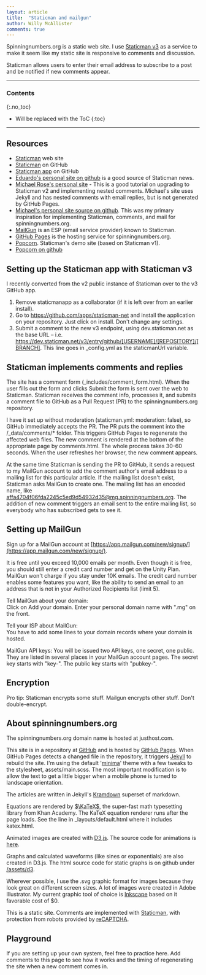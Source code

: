 ```yaml
---
layout: article
title:  "Staticman and mailgun"
author: Willy McAllister
comments: true
---
```


Spinningnumbers.org is a static web site. I use [Staticman v3](https://staticman.net) as a service to make it seem like my static site is responsive to comments and discussion.

Staticman allows users to enter their email address to subscribe to a post and be notified if new comments appear.  

----

### Contents
{:.no_toc}

* Will be replaced with the ToC
{:toc}

----

## Resources 

* [Staticman](https://staticman.net/) web site    
* [Staticman](https://github.com/eduardoboucas/staticman) on GitHub   
* [Staticman app](https://github.com/apps/staticman-net) on GitHub
* [Eduardo's personal site on github](https://github.com/eduardoboucas/eduardoboucas.github.io) is a good source of Staticman news.  
* [Michael Rose's personal site](https://mademistakes.com/articles/improving-jekyll-static-comments/) - This is a good tutorial on upgrading to Staticman v2 and implementing nested comments. Michael's site uses Jekyll and has nested comments with email replies, but is not generated by GitHub Pages. 
* [Michael's personal site source on github](https://github.com/mmistakes/made-mistakes-jekyll). This was my primary inspiration for implementing Staticman, comments, and mail for spinningnumbers.org.
* [MailGun](https://www.mailgun.com/) is an ESP (email service provider) known to Staticman.
* [GitHub Pages](https://pages.github.com/) is the hosting service for spinningnumbers.org.
* [Popcorn](https://popcorn.staticman.net/). Staticman's demo site (based on Staticman v1).    
* [Popcorn on github](https://github.com/eduardoboucas/popcorn)  

## Setting up the Staticman app with Staticman v3

I recently converted from the v2 public instance of Staticman over to the v3 GitHub app.  
1. Remove staticmanapp as a collaborator (if it is left over from an earlier install).  
1. Go to https://github.com/apps/staticman-net and install the application on your repository. Just click on install. Don't change any settings. 
1. Submit a comment to the new v3 endpoint, using dev.staticman.net as the base URL – i.e. https://dev.staticman.net/v3/entry/github/[USERNAME]/[REPOSITORY]/[BRANCH]. This line goes in _config.yml as the staticmanUrl variable.

## Staticman implements comments and replies

The site has a comment form (\_includes/comment\_form.html). When the user fills out the form and clicks Submit the form is sent over the web to Staticman. Staticman receives the comment info, processes it, and submits a comment file to GitHub as a Pull Request (PR) to the spinningnumbers.org repository. 

I have it set up without moderation (staticman.yml: moderation: false), so GitHub immediately accepts the PR. The PR puts the comment into the /\_data/comments/* folder. This triggers GitHub Pages to regenerate the affected web files. The new comment is rendered at the bottom of the appropriate page by comments.html. The whole process takes 30-60 seconds. When the user refreshes her browser, the new comment appears. 

At the same time Staticman is sending the PR to GitHub, it sends a request to my MailGun account to add the comment author's email address to a mailing list for this particular article. If the mailing list doesn't exist, Staticman asks MailGun to create one. The mailing list has an encoded name, like affa4704f06fda2245c5ed9d54932d35@mg.spinningnumbers.org. The addition of new comment triggers an email sent to the entire mailing list, so everybody who has subscribed gets to see it.

## Setting up MailGun

Sign up for a MailGun account at [https://app.mailgun.com/new/signup/](https://app.mailgun.com/new/signup/). 

It is free until you exceed 10,000 emails per month. Even though it is free, you should still enter a credit card number and get on the Unity Plan. MailGun won't charge if you stay under 10K emails. The credit card number enables some features you want, like the ability to send an email to an address that is not in your Authorized Recipients list (limit 5). 

Tell MailGun about your domain:   
Click on Add your domain. Enter your personal domain name with ".mg" on the front. 

Tell your ISP about MailGun:  
You have to add some lines to your domain records where your domain is hosted. 

MailGun API keys:
You will be issued two API keys, one secret, one public. They are listed in several places in your MailGun account pages. The secret key starts with "key-". The public key starts with "pubkey-". 

## Encryption

Pro tip: Staticman encrypts some stuff. Mailgun encrypts other stuff. Don't double-encrypt.  

## About spinningnumbers.org

The spinningnumbers.org domain name is hosted at justhost.com.

This site is in a repository at [GitHub](https://github.com/willymcallister/spinningnumbers) and is hosted by [GitHub Pages](https://pages.github.com/). When GitHub Pages detects a changed file in the repository, it triggers [Jekyll](https://jekyllrb.com/) to rebuild the site. I'm using the default '[minima](https://github.com/jekyll/minima)' theme with a few tweaks to the stylesheet, assets/main.scss. The most important modification is to allow the text to get a little bigger when a mobile phone is turned to landscape orientation.

The articles are written in Jekyll's [Kramdown](https://kramdown.gettalong.org/documentation.html) superset of markdown. 

Equations are rendered by [$\KaTeX$](https://khan.github.io/KaTeX/), the super-fast math typesetting library from Khan Academy. The KaTeX equation renderer runs after the page loads. See the line in _layouts/default.html where it includes katex.html.

Animated images are created with [D3.js](https://d3js.org). The source code for animations is [here](https://github.com/willymcallister/spinningnumbers/tree/master/_articles/d3a).

Graphs and calculated waveforms (like sines or exponentials) are also created in D3.js. The html source code for static graphs is on github under [/assets/d3](https://github.com/willymcallister/willymcallister.github.io/tree/master/assets/d3). 

Wherever possible, I use the .svg graphic format for images because they look great on different screen sizes. A lot of images were created in Adobe Illustrator. My current graphic tool of choice is [Inkscape](https://inkscape.org/) based on it favorable cost of \$0.

This is a static site. Comments are implemented with [Staticman](https://staticman.net/), with protection from robots provided by [reCAPTCHA](https://www.google.com/recaptcha/intro/). 

## Playground

If you are setting up your own system, feel free to practice here. Add comments to this page to see how it works and the timing of regenerating the site when a new comment comes in.
